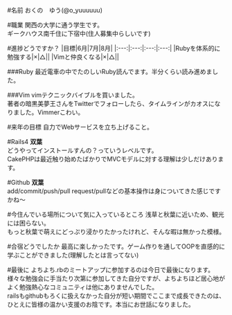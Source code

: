 #名前
おくの　ゆう(@o_yuuuuuu)   

#職業
関西の大学に通う学生です。  
ギークハウス南千住に下宿中(住人募集中らしいです)


#進捗どうですか？
|目標|6月|7月|8月|
|:---:|:---:|:---:|:---:|
|Rubyを体系的に勉強する|×|△||
|Vimと仲良くなる|×|△||

###Ruby
最近電車の中でたのしいRuby読んでます。半分くらい読み進めました。

###Vim
vimテクニックバイブルを買いました。  
著者の暗黒美夢王さんをTwitterでフォローしたら、タイムラインがカオスになりました。Vimmerこわい。

#来年の目標
自力でWebサービスを立ち上げること。

#Rails4
__双葉__  
どうやってインストールすんの？っていうレベルです。  
CakePHPは最近触り始めたばかりでMVCモデルに対する理解は少しだけあります。

#Github
__双葉__  
add/commit/push/pull request/pullなどの基本操作は身についてきた感じですかね〜

#今住んでいる場所について気に入っているところ
浅草と秋葉に近いため、観光には困らない。  
もっと秋葉で萌えにどっぷり浸かりたかったけれど、そんな暇は無かった模様。

#合宿どうでしたか
最高に楽しかったです。ゲーム作りを通してOOPを直感的に学ぶことができました(理解したとは言ってない)


#最後に
よちよち.rbのミートアップに参加するのは今日で最後になります。様々な勉強会に手当たり次第に参加してきた自分ですが、よちよちほど居心地がよく勉強熱心なコミュニティは他にありませんでした。  
railsもgithubもろくに扱えなかった自分が短い期間でここまで成長できたのは、ひとえに皆様の温かい支援のお陰です。本当にお世話になりました。
